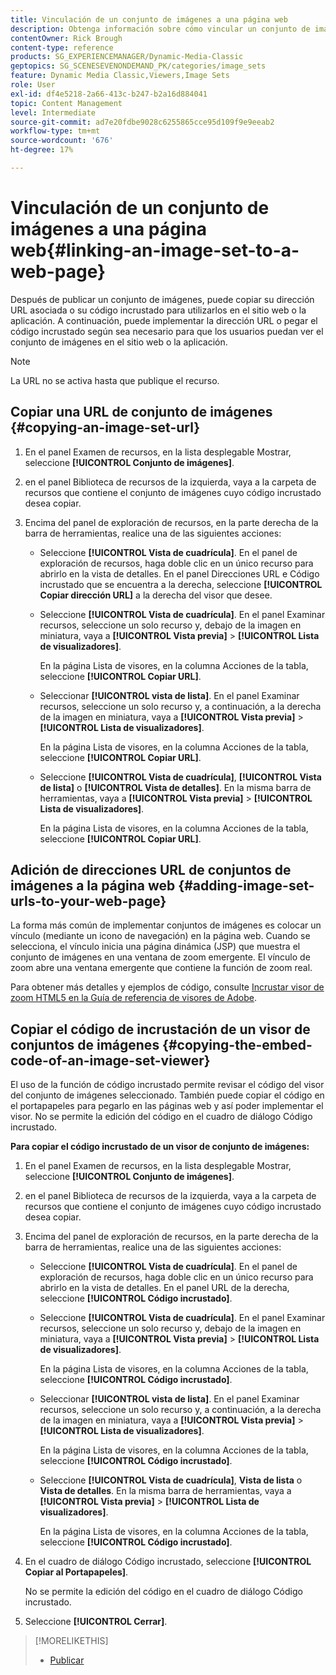 ```yaml
---
title: Vinculación de un conjunto de imágenes a una página web
description: Obtenga información sobre cómo vincular un conjunto de imágenes a una página web en Adobe Dynamic Media Classic.
contentOwner: Rick Brough
content-type: reference
products: SG_EXPERIENCEMANAGER/Dynamic-Media-Classic
geptopics: SG_SCENESEVENONDEMAND_PK/categories/image_sets
feature: Dynamic Media Classic,Viewers,Image Sets
role: User
exl-id: df4e5218-2a66-413c-b247-b2a16d884041
topic: Content Management
level: Intermediate
source-git-commit: ad7e20fdbe9028c6255865cce95d109f9e9eeab2
workflow-type: tm+mt
source-wordcount: '676'
ht-degree: 17%

---
```


# Vinculación de un conjunto de imágenes a una página web{#linking-an-image-set-to-a-web-page}

Después de publicar un conjunto de imágenes, puede copiar su dirección URL asociada o su código incrustado para utilizarlos en el sitio web o la aplicación. A continuación, puede implementar la dirección URL o pegar el código incrustado según sea necesario para que los usuarios puedan ver el conjunto de imágenes en el sitio web o la aplicación.

>[!NOTE]
>
>La URL no se activa hasta que publique el recurso.

## Copiar una URL de conjunto de imágenes {#copying-an-image-set-url}

1. En el panel Examen de recursos, en la lista desplegable Mostrar, seleccione **[!UICONTROL Conjunto de imágenes]**.
1. en el panel Biblioteca de recursos de la izquierda, vaya a la carpeta de recursos que contiene el conjunto de imágenes cuyo código incrustado desea copiar.
1. Encima del panel de exploración de recursos, en la parte derecha de la barra de herramientas, realice una de las siguientes acciones:

   * Seleccione **[!UICONTROL Vista de cuadrícula]**. En el panel de exploración de recursos, haga doble clic en un único recurso para abrirlo en la vista de detalles. En el panel Direcciones URL e Código incrustado que se encuentra a la derecha, seleccione **[!UICONTROL Copiar dirección URL]** a la derecha del visor que desee.
   * Seleccione **[!UICONTROL Vista de cuadrícula]**. En el panel Examinar recursos, seleccione un solo recurso y, debajo de la imagen en miniatura, vaya a **[!UICONTROL Vista previa]** > **[!UICONTROL Lista de visualizadores]**.

     En la página Lista de visores, en la columna Acciones de la tabla, seleccione **[!UICONTROL Copiar URL]**.

   * Seleccionar **[!UICONTROL vista de lista]**. En el panel Examinar recursos, seleccione un solo recurso y, a continuación, a la derecha de la imagen en miniatura, vaya a **[!UICONTROL Vista previa]** > **[!UICONTROL Lista de visualizadores]**.

     En la página Lista de visores, en la columna Acciones de la tabla, seleccione **[!UICONTROL Copiar URL]**.

   * Seleccione **[!UICONTROL Vista de cuadrícula]**, **[!UICONTROL Vista de lista]** o **[!UICONTROL Vista de detalles]**. En la misma barra de herramientas, vaya a **[!UICONTROL Vista previa]** > **[!UICONTROL Lista de visualizadores]**.

     En la página Lista de visores, en la columna Acciones de la tabla, seleccione **[!UICONTROL Copiar URL]**.

## Adición de direcciones URL de conjuntos de imágenes a la página web {#adding-image-set-urls-to-your-web-page}

La forma más común de implementar conjuntos de imágenes es colocar un vínculo (mediante un icono de navegación) en la página web. Cuando se selecciona, el vínculo inicia una página dinámica (JSP) que muestra el conjunto de imágenes en una ventana de zoom emergente. El vínculo de zoom abre una ventana emergente que contiene la función de zoom real.

Para obtener más detalles y ejemplos de código, consulte [Incrustar visor de zoom HTML5 en la Guía de referencia de visores de Adobe](https://experienceleague.adobe.com/es/docs/dynamic-media-developer-resources/library/viewers-aem-assets-dmc/zoom/c-html5-20-zoom-viewer-about#section-e1c3106f5b3e445d9b95be337c2f94e2).

## Copiar el código de incrustación de un visor de conjuntos de imágenes {#copying-the-embed-code-of-an-image-set-viewer}

El uso de la función de código incrustado permite revisar el código del visor del conjunto de imágenes seleccionado. También puede copiar el código en el portapapeles para pegarlo en las páginas web y así poder implementar el visor. No se permite la edición del código en el cuadro de diálogo Código incrustado.

**Para copiar el código incrustado de un visor de conjunto de imágenes:**

1. En el panel Examen de recursos, en la lista desplegable Mostrar, seleccione **[!UICONTROL Conjunto de imágenes]**.
1. en el panel Biblioteca de recursos de la izquierda, vaya a la carpeta de recursos que contiene el conjunto de imágenes cuyo código incrustado desea copiar.
1. Encima del panel de exploración de recursos, en la parte derecha de la barra de herramientas, realice una de las siguientes acciones:

   * Seleccione **[!UICONTROL Vista de cuadrícula]**. En el panel de exploración de recursos, haga doble clic en un único recurso para abrirlo en la vista de detalles. En el panel URL de la derecha, seleccione **[!UICONTROL Código incrustado]**.
   * Seleccione **[!UICONTROL Vista de cuadrícula]**. En el panel Examinar recursos, seleccione un solo recurso y, debajo de la imagen en miniatura, vaya a **[!UICONTROL Vista previa]** > **[!UICONTROL Lista de visualizadores]**.

     En la página Lista de visores, en la columna Acciones de la tabla, seleccione **[!UICONTROL Código incrustado]**.

   * Seleccionar **[!UICONTROL vista de lista]**. En el panel Examinar recursos, seleccione un solo recurso y, a continuación, a la derecha de la imagen en miniatura, vaya a **[!UICONTROL Vista previa]** > **[!UICONTROL Lista de visualizadores]**.

     En la página Lista de visores, en la columna Acciones de la tabla, seleccione **[!UICONTROL Código incrustado]**.

   * Seleccione **[!UICONTROL Vista de cuadrícula]**, **Vista de lista** o **Vista de detalles**. En la misma barra de herramientas, vaya a **[!UICONTROL Vista previa]** > **[!UICONTROL Lista de visualizadores]**.

     En la página Lista de visores, en la columna Acciones de la tabla, seleccione **[!UICONTROL Código incrustado]**.

1. En el cuadro de diálogo Código incrustado, seleccione **[!UICONTROL Copiar al Portapapeles]**.

   No se permite la edición del código en el cuadro de diálogo Código incrustado.

1. Seleccione **[!UICONTROL Cerrar]**.

>[!MORELIKETHIS]
>
>* [Publicar](publishing-files.md#publishing_files)
